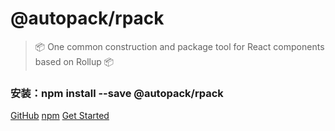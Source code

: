 <!-- _coverpage.md -->
# @autopack/rpack <small></small>
> 📦 One common construction and package tool for React components based on Rollup 📦

### 安装：npm install --save @autopack/rpack

[GitHub](https://github.com/YanPanMichael/rpack)
[npm](https://www.npmjs.com/package/@autopack/rpack)
[Get Started](installation)